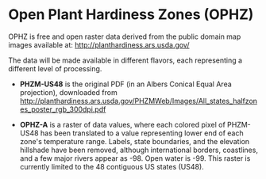 Open Plant Hardiness Zones (OPHZ)
===

OPHZ is free and open raster data derived from the public domain map images available at:
    http://planthardiness.ars.usda.gov/

The data will be made available in different flavors, each representing a different level of processing.

* **PHZM-US48** is the original PDF (in an Albers Conical Equal Area projection), downloaded from
    http://planthardiness.ars.usda.gov/PHZMWeb/Images/All_states_halfzones_poster_rgb_300dpi.pdf

* **OPHZ-A** is a raster of data values, where each colored pixel of PHZM-US48 has been translated to a value representing lower end of each zone's temperature range.  Labels, state boundaries, and the elevation hillshade have been removed, although international borders, coastlines, and a few major rivers appear as -98.  Open water is -99.  This raster is currently limited to the 48 contiguous US states (US48).



